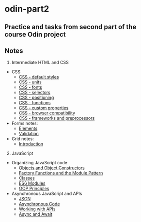 # odin-part2
## Practice and tasks from second part of the course Odin project 

## Notes
1. Intermediate HTML and CSS 
* CSS
    * [CSS - default styles](int-html-css/CSS/css-reset.md)
    * [CSS - units](int-html-css/CSS/css-units.md)
    * [CSS - fonts](int-html-css/CSS/css-fonts.md)
    * [CSS - selectors](int-html-css/CSS/css-selectors.md)
    * [CSS - positioning](int-html-css/CSS/css-positioning.md)
    * [CSS - functions](int-html-css/CSS/css-functions.md)
    * [CSS - custom properties](int-html-css/CSS/css-custom-properties.md)
    * [CSS - browser compatibility](int-html-css/CSS/css-compatibility.md)
    * [CSS - frameworks and preprocessors](int-html-css/CSS/css-frameworks.md)
* Forms notes:
    * [Elements](int-html-css/Forms/forms.md)
    * [Validation](int-html-css/Forms/forms-validation.md)
* Grid notes:
    * [Introduction](int-html-css/Grid/introduction.md)

2. JavaScript
* Organizing JavaScript code
    * [Objects and Object Constructors](javascript/organizing/object-and-constructors.md)
    * [Factory Functions and the Module Pattern](javascript/organizing/factory-functions-and-module-pattern.md)
    * [Classes](javascript/organizing/classes.md)
    * [ES6 Modules](javascript/organizing/modules.md)
    * [OOP Principles](javascript/organizing/oop-principles.md)
* Asynchronous JavaScript and APIs
    * [JSON](javascript/async-js-and-apis/json.md)
    * [Asynchronous Code](javascript/async-js-and-apis/asynchronous-code.md)
    * [Working with APIs](javascript/async-js-and-apis/working-with-apis.md)
    * [Async and Await](javascript/async-js-and-apis/async-await.md)
